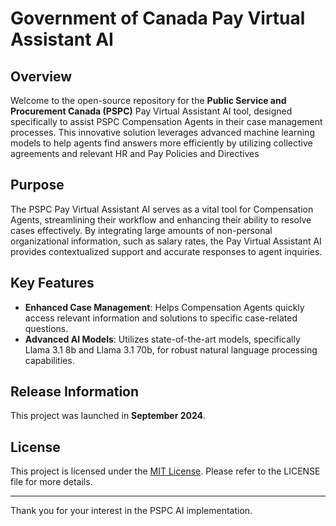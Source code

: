 # Government of Canada Pay Virtual Assistant AI

## Overview

Welcome to the open-source repository for the **Public Service and Procurement Canada (PSPC)** Pay Virtual Assistant AI tool, designed specifically to assist PSPC Compensation Agents in their case management processes. This innovative solution leverages advanced machine learning models to help agents find answers more efficiently by utilizing collective agreements and relevant HR and Pay Policies and Directives
## Purpose

The PSPC Pay Virtual Assistant AI serves as a vital tool for Compensation Agents, streamlining their workflow and enhancing their ability to resolve cases effectively. By integrating large amounts of non-personal organizational information, such as salary rates, the Pay Virtual Assistant AI provides contextualized support and accurate responses to agent inquiries.

## Key Features

- **Enhanced Case Management**: Helps Compensation Agents quickly access relevant information and solutions to specific case-related questions.
- **Advanced AI Models**: Utilizes state-of-the-art models, specifically Llama 3.1 8b and Llama 3.1 70b, for robust natural language processing capabilities.

## Release Information

This project was launched in **September 2024**.

## License

This project is licensed under the [MIT License](https://opensource.org/licenses/MIT). Please refer to the LICENSE file for more details.

---

Thank you for your interest in the PSPC AI implementation.

